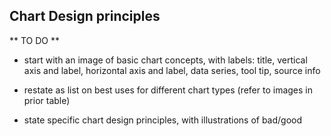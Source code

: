 ## Chart Design principles

** TO DO **
- start with an image of basic chart concepts, with labels: title, vertical axis and label, horizontal axis and label, data series, tool tip, source info

- restate as list on best uses for different chart types (refer to images in prior table)

- state specific chart design principles, with illustrations of bad/good
